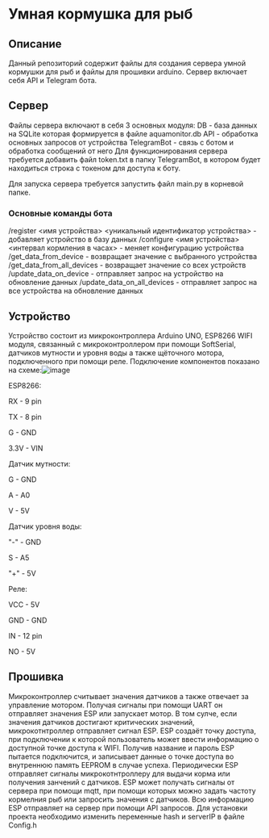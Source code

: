 # Умная кормушка для рыб
## Описание
Данный репозиторий содержит файлы для создания сервера умной кормушки для рыб и файлы для прошивки arduino. Сервер включает себя API и Telegram бота. 

## Сервер
Файлы сервера включают в себя 3 основных модуля:
DB - база данных на SQLite которая формируется в файле aquamonitor.db
API - обработка основных запросов от устройства
TelegramBot - связь с ботом и обработка сообщений от него
Для функционирования сервера требуется добавить файл token.txt в папку TelegramBot, в котором будет находиться строка с токеном для доступа к боту.

Для запуска сервера требуется запустить файл main.py в корневой папке.
### Основные команды бота
/register <имя устройства> <уникальный идентификатор устройства> - добавляет устройство в базу данных
/configure <имя устройства> <интервал кормления в часах> - меняет конфигурацию устройства
/get_data_from_device - возвращает значение с выбранного устройства
/get_data_from_all_devices - возвращает значение со всех устройств
/update_data_on_device - отправляет запрос на устройство на обновление данных
/update_data_on_all_devices - отправляет запрос на все устройства на обновление данных

## Устройство
Устройство состоит из микроконтроллера Arduino UNO, ESP8266 WIFI модуля, связанный с микроконтроллером при помощи SoftSerial, датчиков мутности и уровня воды а также щёточного мотора, подключенного при помощи реле.
Подключение компонентов показано на схеме:![image](https://github.com/user-attachments/assets/31aa7f55-e258-48b9-b1ad-f6b4dd3c26b4)

ESP8266: 

RX - 9 pin

TX - 8 pin

G - GND

3.3V - VIN


Датчик мутности:

G - GND

A - A0

V - 5V

Датчик уровня воды:

"-" - GND

S - A5

"+" - 5V


Реле:

VCC - 5V

GND - GND

IN - 12 pin

NO - 5V


## Прошивка

Микроконтроллер считывает значения датчиков а также отвечает за управление мотором. Получая сигналы при помощи UART он отправляет значения ESP или запускает мотор. В том сулче, если значения датчиков достигают критических значений, микрокотнтроллер отправляет сигнал ESP.
ESP создаёт точку доступа, при подключении к которой пользователь может ввести информацию о доступной точке доступа к WIFI. Получив название и пароль ESP пытается подключится, и записывает данные о точке доступа во внутреннюю память EEPROM в случае успеха. Периодически ESP отправляет сигналы микрокотнтроллеру для выдачи корма или получения занчений с датчиков. ESP может получать сигналы от сервера при помощи mqtt, при помощи которых можно задать частоту кормелния рыб или запросить значения с датчиков. Всю информацию ESP отправляет на сервер при помощи API запросов.
Для установки проекта необходимо изменить переменные hash и serverIP в файле Config.h



